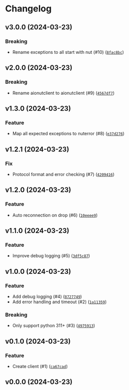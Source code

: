 # Changelog

## v3.0.0 (2024-03-23)

### Breaking

- Rename exceptions to all start with nut (#10) ([`8fac8bc`](https://github.com/bdraco/aionut/commit/8fac8bc0d27ed5b57960b9bcf1a47e199ed13975))

## v2.0.0 (2024-03-23)

### Breaking

- Rename aionutclient to aionutclient (#9) ([`4567df7`](https://github.com/bdraco/aionut/commit/4567df7230c01c2e3a1a9d07fe544e8e63a414af))

## v1.3.0 (2024-03-23)

### Feature

- Map all expected exceptions to nuterror (#8) ([`e37d276`](https://github.com/bdraco/aionut/commit/e37d276dd4c8ea033d3a55810479e3afb20698d3))

## v1.2.1 (2024-03-23)

### Fix

- Protocol format and error checking (#7) ([`4209416`](https://github.com/bdraco/aionut/commit/4209416670fb0d21f87592d2ada9e5422f591622))

## v1.2.0 (2024-03-23)

### Feature

- Auto reconnection on drop (#6) ([`10eeee9`](https://github.com/bdraco/aionut/commit/10eeee908498c5956c6b0633b1fb02e8c42f2229))

## v1.1.0 (2024-03-23)

### Feature

- Improve debug logging (#5) ([`3df5c87`](https://github.com/bdraco/aionut/commit/3df5c87d33634399c2726d57e5ed3ff567ae653a))

## v1.0.0 (2024-03-23)

### Feature

- Add debug logging (#4) ([`8727749`](https://github.com/bdraco/aionut/commit/8727749a0006312033c8f2baee4b8c02e336c5d2))
- Add error handling and timeout (#2) ([`1a11359`](https://github.com/bdraco/aionut/commit/1a113594bd82cb662bc026bc3a5d04df008f451b))

### Breaking

- Only support python 311+ (#3) ([`4975913`](https://github.com/bdraco/aionut/commit/4975913e548183438ed5c0c2aa4bf5fd5a40ad52))

## v0.1.0 (2024-03-23)

### Feature

- Create client (#1) ([`ca67cad`](https://github.com/bdraco/aionut/commit/ca67cad386a41c53b3ec5aaea27df342b51e20bd))

## v0.0.0 (2024-03-23)
